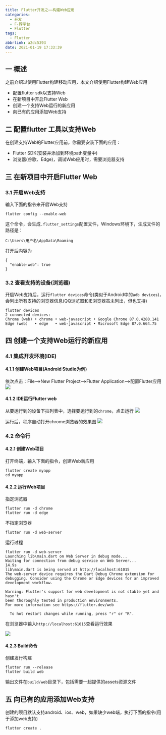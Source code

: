 ```yaml
---
title: Flutter开发之——构建Web应用
categories:
  - 开发
  - F-跨平台
  - Flutter
tags:
  - Flutter
abbrlink: a2dc5393
date: 2021-01-19 17:33:39
---
```

## 一 概述

之前介绍过使用Flutter构建移动应用，本文介绍使用Flutter构建Web应用

* 配置flutter sdk以支持Web
* 在新项目中开启Flutter Web
* 创建一个支持Web运行的新应用
* 向已有的应用添加Web支持

<!--more-->

## 二 配置flutter 工具以支持Web

在创建支持Web的Flutter应用前，你需要安装下面的应用：

* Flutter SDK(安装并添加到环境path变量中)
* 浏览器(谷歌、Edge)，调试Web应用时，需要浏览器支持

## 三 在新项目中开启Flutter Web

### 3.1 开启Web支持

输入下面的指令来开启Web支持

```
flutter config --enable-web
```

这个命令，会生成`.flutter_settings`配置文件，Windows环境下，生成文件的路径是：

```
C:\Users\用户名\AppData\Roaming
```

打开后内容为

```
{
  "enable-web": true
}
```

### 3.2 查看支持的设备(浏览器)

开启Web支持后，运行`flutter devices`命令(类似于Android中的`adb devices`)，会列出所有支持的浏览器信息(QQ浏览器和IE浏览器虽未列出，但也支持)

```
flutter devices
2 connected devices:
Chrome (web) • chrome • web-javascript • Google Chrome 87.0.4280.141
Edge (web)   • edge   • web-javascript • Microsoft Edge 87.0.664.75
```

## 四 创建一个支持Web运行的新应用

### 4.1 集成开发环境(IDE)

#### 4.1.1 创建Web项目(Android Studio为例)

依次点击：File——>New Flutter Project——>Flutter Application——>配置Flutter应用
![][1]

#### 4.1.2 IDE运行Flutter web

从要运行到的设备下拉列表中，选择要运行到的`chrome`，点击运行
![][2]

运行后，程序自动打开chrome浏览器的效果图
![][3]


### 4.2 命令行

#### 4.2.1 创建Web项目

打开终端，输入下面的指令，创建Web新应用

```
flutter create myapp
cd myapp
```

#### 4.2.2 运行Web项目

指定浏览器

```
flutter run -d chrome
flutter run -d edge
```

不指定浏览器

```
flutter run -d web-server
```

运行过程

```
flutter run -d web-server
Launching lib\main.dart on Web Server in debug mode...
Waiting for connection from debug service on Web Server...         14.9s
lib\main.dart is being served at http://localhost:61015
The web-server device requires the Dart Debug Chrome extension for debugging. Consider using the Chrome or Edge devices for an improved development workflow.

Warning: Flutter's support for web development is not stable yet and hasn't
been thoroughly tested in production environments.
For more information see https://flutter.dev/web

  To hot restart changes while running, press "r" or "R".
```

在浏览器中输入`http://localhost:61015`查看运行效果

![][4]

#### 4.2.3 Build命令

创建发行构建

```
flutter run --release
flutter build web
```

输出文件在`build/web`目录下，包括需要一起提供的assets资源文件

## 五 向已有的应用添加Web支持

创建的项目默认支持android、ios、web，如果缺少web端，执行下面的指令(用于添加web支持)

```
flutter create .
```


[1]:https://cdn.jsdelivr.net/gh/PGzxc/CDN@master/blog-flutter/flutter-web-create-config.png
[2]:https://cdn.jsdelivr.net/gh/PGzxc/CDN@master/blog-flutter/flutter-ide-chrome-run.png
[3]:https://cdn.jsdelivr.net/gh/PGzxc/CDN@master/blog-flutter/flutter-ide-run-chrome-view.png
[4]:https://cdn.jsdelivr.net/gh/PGzxc/CDN@master/blog-flutter/flutter-cmd-chrome-run.png

